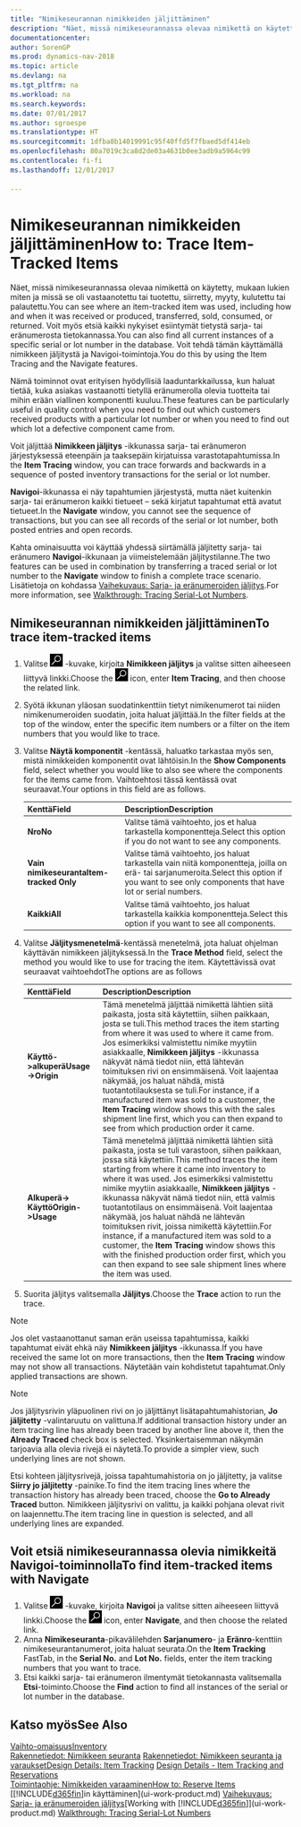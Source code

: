 ```yaml
---
title: "Nimikeseurannan nimikkeiden jäljittäminen"
description: "Näet, missä nimikeseurannassa olevaa nimikettä on käytetty, mukaan lukien kuinka ja missö se oli vastaanotettu tai tuotettu, siirretty, myyty, kulutettu tai palautettu. Voit myös etsiä kaikki nykyiset esiintymät tietystä sarja- tai eränumerosta tietokannassa. Voit tehdä tämän käyttämällä nimikkeen jäljitystä ja Navigoi-toimintoja."
documentationcenter: 
author: SorenGP
ms.prod: dynamics-nav-2018
ms.topic: article
ms.devlang: na
ms.tgt_pltfrm: na
ms.workload: na
ms.search.keywords: 
ms.date: 07/01/2017
ms.author: sgroespe
ms.translationtype: HT
ms.sourcegitcommit: 1dfba8b14019991c95f40ffd5f7fbaed5df414eb
ms.openlocfilehash: 80a7019c3ca8d2de03a4631b0ee3adb9a5964c99
ms.contentlocale: fi-fi
ms.lasthandoff: 12/01/2017

---
```

# <a name="how-to-trace-item-tracked-items"></a><span data-ttu-id="45801-105">Nimikeseurannan nimikkeiden jäljittäminen</span><span class="sxs-lookup"><span data-stu-id="45801-105">How to: Trace Item-Tracked Items</span></span>
<span data-ttu-id="45801-106">Näet, missä nimikeseurannassa olevaa nimikettä on käytetty, mukaan lukien miten ja missä se oli vastaanotettu tai tuotettu, siirretty, myyty, kulutettu tai palautettu.</span><span class="sxs-lookup"><span data-stu-id="45801-106">You can see where an item-tracked item was used, including how and when it was received or produced, transferred, sold, consumed, or returned.</span></span> <span data-ttu-id="45801-107">Voit myös etsiä kaikki nykyiset esiintymät tietystä sarja- tai eränumerosta tietokannassa.</span><span class="sxs-lookup"><span data-stu-id="45801-107">You can also find all current instances of a specific serial or lot number in the database.</span></span> <span data-ttu-id="45801-108">Voit tehdä tämän käyttämällä nimikkeen jäljitystä ja Navigoi-toimintoja.</span><span class="sxs-lookup"><span data-stu-id="45801-108">You do this by using the Item Tracing and the Navigate features.</span></span>  

 <span data-ttu-id="45801-109">Nämä toiminnot ovat erityisen hyödyllisiä laaduntarkkailussa, kun haluat tietää, kuka asiakas vastaanotti tietyllä eränumerolla olevia tuotteita tai mihin erään viallinen komponentti kuuluu.</span><span class="sxs-lookup"><span data-stu-id="45801-109">These features can be particularly useful in quality control when you need to find out which customers received products with a particular lot number or when you need to find out which lot a defective component came from.</span></span>  

 <span data-ttu-id="45801-110">Voit jäljittää **Nimikkeen jäljitys** -ikkunassa sarja- tai eränumeron järjestyksessä eteenpäin ja taaksepäin kirjatuissa varastotapahtumissa.</span><span class="sxs-lookup"><span data-stu-id="45801-110">In the **Item Tracing** window, you can trace forwards and backwards in a sequence of posted inventory transactions for the serial or lot number.</span></span>  

 <span data-ttu-id="45801-111">**Navigoi**-ikkunassa ei näy tapahtumien järjestystä, mutta näet kuitenkin sarja- tai eränumeron kaikki tietueet – sekä kirjatut tapahtumat että avatut tietueet.</span><span class="sxs-lookup"><span data-stu-id="45801-111">In the **Navigate** window, you cannot see the sequence of transactions, but you can see all records of the serial or lot number, both posted entries and open records.</span></span>  

 <span data-ttu-id="45801-112">Kahta ominaisuutta voi käyttää yhdessä siirtämällä jäljitetty sarja- tai eränumero **Navigoi**-ikkunaan ja viimeistelemään jäljitystilanne.</span><span class="sxs-lookup"><span data-stu-id="45801-112">The two features can be used in combination by transferring a traced serial or lot number to the **Navigate** window to finish a complete trace scenario.</span></span> <span data-ttu-id="45801-113">Lisätietoja on kohdassa [Vaihekuvaus: Sarja- ja eränumeroiden jäljitys](walkthrough-tracing-serial-lot-numbers.md).</span><span class="sxs-lookup"><span data-stu-id="45801-113">For more information, see [Walkthrough: Tracing Serial-Lot Numbers](walkthrough-tracing-serial-lot-numbers.md).</span></span>  

## <a name="to-trace-item-tracked-items"></a><span data-ttu-id="45801-114">Nimikeseurannan nimikkeiden jäljittäminen</span><span class="sxs-lookup"><span data-stu-id="45801-114">To trace item-tracked items</span></span>  

1.  <span data-ttu-id="45801-115">Valitse ![Etsi sivu tai raportti](media/ui-search/search_small.png "Etsi sivu tai raportti -kuvake") -kuvake, kirjoita **Nimikkeen jäljitys** ja valitse sitten aiheeseen liittyvä linkki.</span><span class="sxs-lookup"><span data-stu-id="45801-115">Choose the ![Search for Page or Report](media/ui-search/search_small.png "Search for Page or Report icon") icon, enter **Item Tracing**, and then choose the related link.</span></span>  
2.  <span data-ttu-id="45801-116">Syötä ikkunan yläosan suodatinkenttiin tietyt nimikenumerot tai niiden nimikenumeroiden suodatin, joita haluat jäljittää.</span><span class="sxs-lookup"><span data-stu-id="45801-116">In the filter fields at the top of the window, enter the specific item numbers or a filter on the item numbers that you would like to trace.</span></span>  
3.  <span data-ttu-id="45801-117">Valitse **Näytä komponentit** -kentässä, haluatko tarkastaa myös sen, mistä nimikkeiden komponentit ovat lähtöisin.</span><span class="sxs-lookup"><span data-stu-id="45801-117">In the **Show Components** field, select whether you would like to also see where the components for the items came from.</span></span> <span data-ttu-id="45801-118">Vaihtoehtosi tässä kentässä ovat seuraavat.</span><span class="sxs-lookup"><span data-stu-id="45801-118">Your options in this field are as follows.</span></span>  

    |<span data-ttu-id="45801-119">Kenttä</span><span class="sxs-lookup"><span data-stu-id="45801-119">Field</span></span>|<span data-ttu-id="45801-120">Description</span><span class="sxs-lookup"><span data-stu-id="45801-120">Description</span></span>|  
    |----------------------------------|---------------------------------------|  
    |<span data-ttu-id="45801-121">**Nro**</span><span class="sxs-lookup"><span data-stu-id="45801-121">**No**</span></span>|<span data-ttu-id="45801-122">Valitse tämä vaihtoehto, jos et halua tarkastella komponentteja.</span><span class="sxs-lookup"><span data-stu-id="45801-122">Select this option if you do not want to see any components.</span></span>|  
    |<span data-ttu-id="45801-123">**Vain nimikeseuranta**</span><span class="sxs-lookup"><span data-stu-id="45801-123">**Item-tracked Only**</span></span>|<span data-ttu-id="45801-124">Valitse tämä vaihtoehto, jos haluat tarkastella vain niitä komponentteja, joilla on erä- tai sarjanumeroita.</span><span class="sxs-lookup"><span data-stu-id="45801-124">Select this option if you want to see only components that have lot or serial numbers.</span></span>|  
    |<span data-ttu-id="45801-125">**Kaikki**</span><span class="sxs-lookup"><span data-stu-id="45801-125">**All**</span></span>|<span data-ttu-id="45801-126">Valitse tämä vaihtoehto, jos haluat tarkastella kaikkia komponentteja.</span><span class="sxs-lookup"><span data-stu-id="45801-126">Select this option if you want to see all components.</span></span>|  

4.  <span data-ttu-id="45801-127">Valitse **Jäljitysmenetelmä**-kentässä menetelmä, jota haluat ohjelman käyttävän nimikkeen jäljityksessä.</span><span class="sxs-lookup"><span data-stu-id="45801-127">In the **Trace Method** field, select the method you would like to use for tracing the item.</span></span> <span data-ttu-id="45801-128">Käytettävissä ovat seuraavat vaihtoehdot</span><span class="sxs-lookup"><span data-stu-id="45801-128">The options are as follows</span></span>  

    |<span data-ttu-id="45801-129">Kenttä</span><span class="sxs-lookup"><span data-stu-id="45801-129">Field</span></span>|<span data-ttu-id="45801-130">Description</span><span class="sxs-lookup"><span data-stu-id="45801-130">Description</span></span>|  
    |----------------------------------|---------------------------------------|  
    |<span data-ttu-id="45801-131">**Käyttö->alkuperä**</span><span class="sxs-lookup"><span data-stu-id="45801-131">**Usage->Origin**</span></span>|<span data-ttu-id="45801-132">Tämä menetelmä jäljittää nimikettä lähtien siitä paikasta, josta sitä käytettiin, siihen paikkaan, josta se tuli.</span><span class="sxs-lookup"><span data-stu-id="45801-132">This method traces the item starting from where it was used to where it came from.</span></span> <span data-ttu-id="45801-133">Jos esimerkiksi valmistettu nimike myytiin asiakkaalle, **Nimikkeen jäljitys** -ikkunassa näkyvät nämä tiedot niin, että lähtevän toimituksen rivi on ensimmäisenä. Voit laajentaa näkymää, jos haluat nähdä, mistä tuotantotilauksesta se tuli.</span><span class="sxs-lookup"><span data-stu-id="45801-133">For instance, if a manufactured item was sold to a customer, the **Item Tracing** window shows this with the sales shipment line first, which you can then expand to see from which production order it came.</span></span>|  
    |<span data-ttu-id="45801-134">**Alkuperä-> Käyttö**</span><span class="sxs-lookup"><span data-stu-id="45801-134">**Origin->Usage**</span></span>|<span data-ttu-id="45801-135">Tämä menetelmä jäljittää nimikettä lähtien siitä paikasta, josta se tuli varastoon, siihen paikkaan, jossa sitä käytettiin.</span><span class="sxs-lookup"><span data-stu-id="45801-135">This method traces the item starting from where it came into inventory to where it was used.</span></span> <span data-ttu-id="45801-136">Jos esimerkiksi valmistettu nimike myytiin asiakkaalle, **Nimikkeen jäljitys** -ikkunassa näkyvät nämä tiedot niin, että valmis tuotantotilaus on ensimmäisenä. Voit laajentaa näkymää, jos haluat nähdä ne lähtevän toimituksen rivit, joissa nimikettä käytettiin.</span><span class="sxs-lookup"><span data-stu-id="45801-136">For instance, if a manufactured item was sold to a customer, the **Item Tracing** window shows this with the finished production order first, which you can then expand to see sale shipment lines where the item was used.</span></span>|  

5.  <span data-ttu-id="45801-137">Suorita jäljitys valitsemalla **Jäljitys**.</span><span class="sxs-lookup"><span data-stu-id="45801-137">Choose the **Trace** action to run the trace.</span></span>  

> [!NOTE]  
>  <span data-ttu-id="45801-138">Jos olet vastaanottanut saman erän useissa tapahtumissa, kaikki tapahtumat eivät ehkä näy **Nimikkeen jäljitys** -ikkunassa.</span><span class="sxs-lookup"><span data-stu-id="45801-138">If you have received the same lot on more transactions, then the **Item Tracing** window may not show all transactions.</span></span> <span data-ttu-id="45801-139">Näytetään vain kohdistetut tapahtumat.</span><span class="sxs-lookup"><span data-stu-id="45801-139">Only applied transactions are shown.</span></span>  

> [!NOTE]  
>  <span data-ttu-id="45801-140">Jos jäljitysrivin yläpuolinen rivi on jo jäljittänyt lisätapahtumahistorian, **Jo jäljitetty** -valintaruutu on valittuna.</span><span class="sxs-lookup"><span data-stu-id="45801-140">If additional transaction history under an item tracing line has already been traced by another line above it, then the **Already Traced** check box is selected.</span></span> <span data-ttu-id="45801-141">Yksinkertaisemman näkymän tarjoavia alla olevia rivejä ei näytetä.</span><span class="sxs-lookup"><span data-stu-id="45801-141">To provide a simpler view, such underlying lines are not shown.</span></span>  
>   
>  <span data-ttu-id="45801-142">Etsi kohteen jäljitysrivejä, joissa tapahtumahistoria on jo jäljitetty, ja valitse **Siirry jo jäljitetty** -painike.</span><span class="sxs-lookup"><span data-stu-id="45801-142">To find the item tracing lines where the transaction history has already been traced, choose the **Go to Already Traced** button.</span></span> <span data-ttu-id="45801-143">Nimikkeen jäljitysrivi on valittu, ja kaikki pohjana olevat rivit on laajennettu.</span><span class="sxs-lookup"><span data-stu-id="45801-143">The item tracing line in question is selected, and all underlying lines are expanded.</span></span>  

## <a name="to-find-item-tracked-items-with-navigate"></a><span data-ttu-id="45801-144">Voit etsiä nimikeseurannassa olevia nimikkeitä Navigoi-toiminnolla</span><span class="sxs-lookup"><span data-stu-id="45801-144">To find item-tracked items with Navigate</span></span>  

1.  <span data-ttu-id="45801-145">Valitse ![Etsi sivu tai raportti](media/ui-search/search_small.png "Etsi sivu tai raportti -kuvake") -kuvake, kirjoita **Navigoi** ja valitse sitten aiheeseen liittyvä linkki.</span><span class="sxs-lookup"><span data-stu-id="45801-145">Choose the ![Search for Page or Report](media/ui-search/search_small.png "Search for Page or Report icon") icon, enter **Navigate**, and then choose the related link.</span></span>  
2.  <span data-ttu-id="45801-146">Anna **Nimikeseuranta**-pikavälilehden **Sarjanumero**- ja **Eränro**-kenttiin nimikeseurantanumerot, joita haluat seurata.</span><span class="sxs-lookup"><span data-stu-id="45801-146">On the **Item Tracking** FastTab, in the **Serial No.** and **Lot No.** fields, enter the item tracking numbers that you want to trace.</span></span>  
3.  <span data-ttu-id="45801-147">Etsi kaikki sarja- tai eränumeron ilmentymät tietokannasta valitsemalla **Etsi**-toiminto.</span><span class="sxs-lookup"><span data-stu-id="45801-147">Choose the **Find** action to find all instances of the serial or lot number in the database.</span></span>  

## <a name="see-also"></a><span data-ttu-id="45801-148">Katso myös</span><span class="sxs-lookup"><span data-stu-id="45801-148">See Also</span></span>  
[<span data-ttu-id="45801-149">Vaihto-omaisuus</span><span class="sxs-lookup"><span data-stu-id="45801-149">Inventory</span></span>](inventory-manage-inventory.md)  
<span data-ttu-id="45801-150">[Rakennetiedot: Nimikkeen seuranta](design-details-item-tracking.md)
[Rakennetiedot: Nimikkeen seuranta ja varaukset](design-details-item-tracking-and-reservations.md)</span><span class="sxs-lookup"><span data-stu-id="45801-150">[Design Details: Item Tracking](design-details-item-tracking.md)
[Design Details - Item Tracking and Reservations](design-details-item-tracking-and-reservations.md)</span></span>  
[<span data-ttu-id="45801-151">Toimintaohje: Nimikkeiden varaaminen</span><span class="sxs-lookup"><span data-stu-id="45801-151">How to: Reserve Items</span></span>](inventory-how-to-reserve-items.md)  
<span data-ttu-id="45801-152">[[!INCLUDE[d365fin](includes/d365fin_md.md)]in käyttäminen](ui-work-product.md)
[Vaihekuvaus: Sarja- ja eränumeroiden jäljitys](walkthrough-tracing-serial-lot-numbers.md)</span><span class="sxs-lookup"><span data-stu-id="45801-152">[Working with [!INCLUDE[d365fin](includes/d365fin_md.md)]](ui-work-product.md)
[Walkthrough: Tracing Serial-Lot Numbers](walkthrough-tracing-serial-lot-numbers.md)</span></span>


